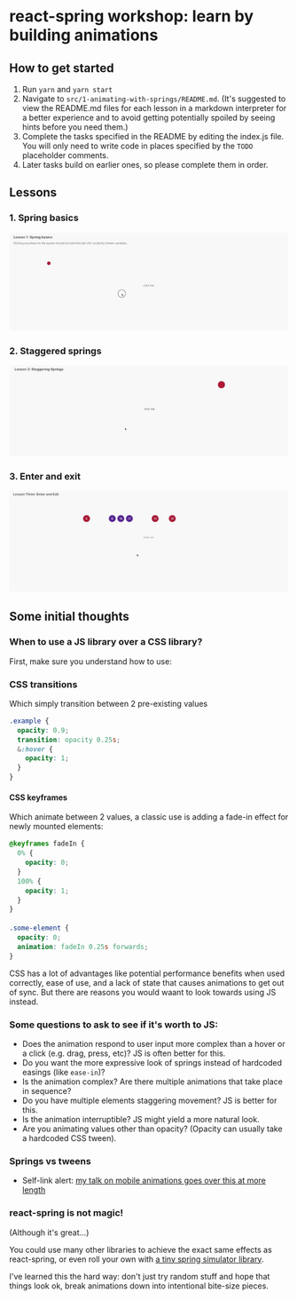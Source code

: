 # react-spring workshop: learn by building animations

## How to get started

1. Run `yarn` and `yarn start`
2. Navigate to `src/1-animating-with-springs/README.md`. (It's suggested to view the README.md files for each lesson in a markdown interpreter for a better experience and to avoid getting potentially spoiled by seeing hints before you need them.)
3. Complete the tasks specified in the README by editing the index.js file. You will only need to write code in places specified by the `TODO` placeholder comments.
4. Later tasks build on earlier ones, so please complete them in order.

## Lessons

### 1. Spring basics

![example](src/lessons/1-animating-with-springs/ball-example.gif)

### 2. Staggered springs

![example](src/lessons/2-staggering-springs/stagger.gif)

### 3. Enter and exit

![example](src/lessons/3-enter-and-exit/enter-exit.gif)

## Some initial thoughts

### When to use a JS library over a CSS library?

First, make sure you understand how to use:

### CSS transitions

Which simply transition between 2 pre-existing values

```css
.example {
  opacity: 0.9;
  transition: opacity 0.25s;
  &:hover {
    opacity: 1;
  }
}
```

#### CSS keyframes

Which animate between 2 values, a classic use is adding a fade-in effect for newly mounted elements:

```css
@keyframes fadeIn {
  0% {
    opacity: 0;
  }
  100% {
    opacity: 1;
  }
}

.some-element {
  opacity: 0;
  animation: fadeIn 0.25s forwards;
}
```

CSS has a lot of advantages like potential performance benefits when used correctly, ease of use, and a lack of state that causes animations to get out of sync. But there are reasons you would waant to look towards using JS instead.

### Some questions to ask to see if it's worth to JS:

- Does the animation respond to user input more complex than a hover or a click (e.g. drag, press, etc)? JS is often better for this.
- Do you want the more expressive look of springs instead of hardcoded easings (like `ease-in`)?
- Is the animation complex? Are there multiple animations that take place in sequence?
- Do you have multiple elements staggering movement? JS is better for this.
- Is the animation interruptible? JS might yield a more natural look.
- Are you animating values other than opacity? (Opacity can usually take a hardcoded CSS tween).

### Springs vs tweens

- Self-link alert: [my talk on mobile animations goes over this at more length](https://github.com/aholachek/mobile-first-animation)

### react-spring is not magic!

(Although it's great...)

You could use many other libraries to achieve the exact same effects as react-spring, or even roll your own with [a tiny spring simulator library](https://github.com/skevy/wobble).

I've learned this the hard way: don't just try random stuff and hope that things look ok, break animations down into intentional bite-size pieces.
